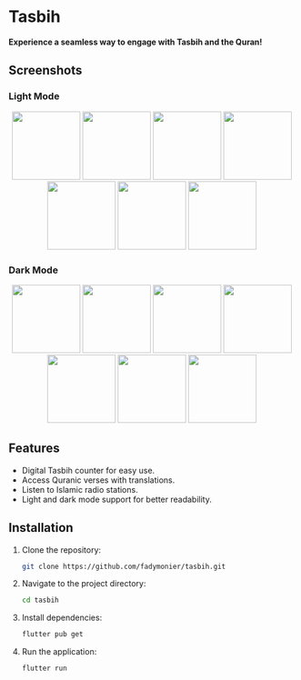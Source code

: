 # Tasbih

**Experience a seamless way to engage with Tasbih and the Quran!**

## Screenshots

### Light Mode
<p align="center">
  <img src="https://github.com/user-attachments/assets/e202eebd-93d4-422a-9d7b-d420744a9735" width="120" /> <!-- Tasbeeh -->
  <img src="https://github.com/user-attachments/assets/c4ade213-4256-478a-9ac9-c734a2e037e6" width="120" /> <!-- Sura Content -->
  <img src="https://github.com/user-attachments/assets/f37d392c-13a3-425a-adef-8e056eb1a499" width="120" /> <!-- Sura Content 3 -->
  <img src="https://github.com/user-attachments/assets/22c7da23-fd44-4bfd-b90f-994176055e99" width="120" /> <!-- Radio -->
  <img src="https://github.com/user-attachments/assets/15f8c7be-81af-4e1b-b628-a1344085beca" width="120" /> <!-- Quran -->
  <img src="https://github.com/user-attachments/assets/a45183b5-61f7-42d9-a9d1-e702b91541a4" width="120" /> <!-- Quran 3 -->
  <img src="https://github.com/user-attachments/assets/67ab9299-e121-4f68-9b1d-d0320424aac0" width="120" /> <!-- Group 8 -->
</p>

### Dark Mode
<p align="center">
  <img src="https://github.com/user-attachments/assets/e202eebd-93d4-422a-9d7b-d420744a9735" width="120" /> <!-- Tasbeeh Dark -->
  <img src="https://github.com/user-attachments/assets/c4ade213-4256-478a-9ac9-c734a2e037e6" width="120" /> <!-- Sura Content Dark -->
  <img src="https://github.com/user-attachments/assets/f37d392c-13a3-425a-adef-8e056eb1a499" width="120" /> <!-- Sura Content 3 Dark -->
  <img src="https://github.com/user-attachments/assets/22c7da23-fd44-4bfd-b90f-994176055e99" width="120" /> <!-- Radio Dark -->
  <img src="https://github.com/user-attachments/assets/15f8c7be-81af-4e1b-b628-a1344085beca" width="120" /> <!-- Quran Dark -->
  <img src="https://github.com/user-attachments/assets/a45183b5-61f7-42d9-a9d1-e702b91541a4" width="120" /> <!-- Quran 3 Dark -->
  <img src="https://github.com/user-attachments/assets/67ab9299-e121-4f68-9b1d-d0320424aac0" width="120" /> <!-- Group 8 Dark -->
</p>

## Features
- Digital Tasbih counter for easy use.
- Access Quranic verses with translations.
- Listen to Islamic radio stations.
- Light and dark mode support for better readability.

## Installation
1. Clone the repository:
   ```sh
   git clone https://github.com/fadymonier/tasbih.git
   ```
2. Navigate to the project directory:
   ```sh
   cd tasbih
   ```
3. Install dependencies:
   ```sh
   flutter pub get
   ```
4. Run the application:
   ```sh
   flutter run
   ```


